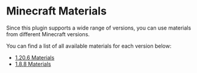 # Minecraft Materials

Since this plugin supports a wide range of versions, you can use materials from different Minecraft versions.

You can find a list of all available materials for each version below:

- [1.20.6 Materials](/materials/1.20.6.md)
- [1.8.8 Materials](/materials/1.8.8.md)

